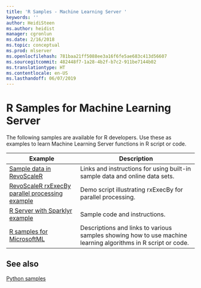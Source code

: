 ```yaml
---
title: 'R Samples - Machine Learning Server '
keywords: ''
author: HeidiSteen
ms.author: heidist
manager: cgronlun
ms.date: 2/16/2018
ms.topic: conceptual
ms.prod: mlserver
ms.openlocfilehash: 781baa21ff5088ee3a16f6fe5ae683c413d56607
ms.sourcegitcommit: 482448f7-1a28-4b2f-b7c2-911be7144b02
ms.translationtype: HT
ms.contentlocale: en-US
ms.lasthandoff: 06/07/2019
---
```

# <a name="r-samples-for-machine-learning-server"></a>R Samples for Machine Learning Server

The following samples are available for R developers. Use these as examples to learn Machine Learning Server functions in R script or code.

|Example|Description                                                     |
|--------------|---------------------------------------------------------|
|[Sample data in RevoScaleR](sample-built-in-data.md) | Links and instructions for using built-in sample data and online data sets.|
|[RevoScaleR rxExecBy parallel processing example](tutorial-rxexecby.md) | Demo script illustrating rxExecBy for parallel processing. |
|[R Server with Sparklyr example](tutorial-sparklyr-revoscaler.md) | Sample code and instructions.|
|[R samples for MicrosoftML](sample-microsoftml.md) | Descriptions and links to various samples showing how to use machine learning algorithms in R script or code. |

## <a name="see-also"></a>See also

[Python samples](../python/python-samples.md)